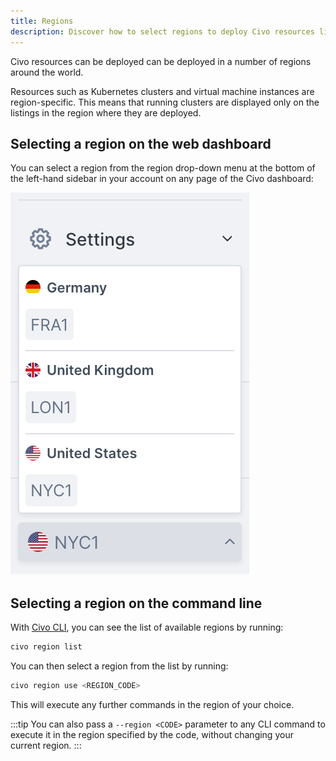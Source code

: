 ```yaml
---
title: Regions
description: Discover how to select regions to deploy Civo resources like Kubernetes clusters and VMs. Use the Civo Dashboard or CLI to manage regions effortlessly.
---
```


<head>
  <title>A Guide to Civo Regions | Civo Documentation</title>
</head>

Civo resources can be deployed can be deployed in a number of regions around the world.

Resources such as Kubernetes clusters and virtual machine instances are region-specific. This means that running clusters are displayed only on the listings in the region where they are deployed.

## Selecting a region on the web dashboard

You can select a region from the region drop-down menu at the bottom of the left-hand sidebar in your account on any page of the Civo dashboard:

![Drop-down menu for selecting Civo regions](../compute/images/region-select.png)

## Selecting a region on the command line

With [Civo CLI](../overview/tools-overview), you can see the list of available regions by running:

```bash
civo region list
```

You can then select a region from the list by running:

```bash
civo region use <REGION_CODE>
```

This will execute any further commands in the region of your choice.

:::tip
You can also pass a `--region <CODE>` parameter to any CLI command to execute it in the region specified by the code, without changing your current region.
:::
